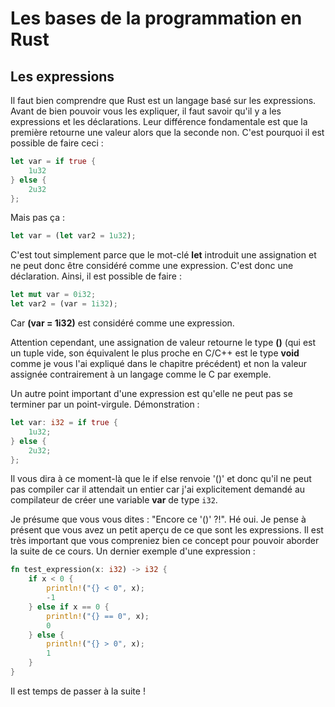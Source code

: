 # Les bases de la programmation en Rust

## Les expressions

Il faut bien comprendre que Rust est un langage basé sur les expressions. Avant de bien pouvoir vous les expliquer, il faut savoir qu'il y a les expressions et les déclarations. Leur différence fondamentale est que la première retourne une valeur alors que la seconde non. C'est pourquoi il est possible de faire ceci :

```Rust
let var = if true {
    1u32
} else {
    2u32
};
```

Mais pas ça :

```Rust
let var = (let var2 = 1u32);
```

C'est tout simplement parce que le mot-clé __let__ introduit une assignation et ne peut donc être considéré comme une expression. C'est donc une déclaration. Ainsi, il est possible de faire :

```Rust
let mut var = 0i32;
let var2 = (var = 1i32);
```

Car __(var = 1i32)__ est considéré comme une expression.

Attention cependant, une assignation de valeur retourne le type __()__ (qui est un tuple vide, son équivalent le plus proche en C/C++ est le type __void__ comme je vous l'ai expliqué dans le chapitre précédent) et non la valeur assignée contrairement à un langage comme le C par exemple.

Un autre point important d'une expression est qu'elle ne peut pas se terminer par un point-virgule. Démonstration :

```Rust
let var: i32 = if true {
    1u32;
} else {
    2u32;
};
```

Il vous dira à ce moment-là que le if else renvoie '()' et donc qu'il ne peut pas compiler car il attendait un entier car j'ai explicitement demandé au compilateur de créer une variable __var__ de type `i32`.

Je présume que vous vous dites : "Encore ce '()' ?!". Hé oui. Je pense à présent que vous avez un petit aperçu de ce que sont les expressions. Il est très important que vous compreniez bien ce concept pour pouvoir aborder la suite de ce cours. Un dernier exemple d'une expression :

```Rust
fn test_expression(x: i32) -> i32 {
    if x < 0 {
        println!("{} < 0", x);
        -1
    } else if x == 0 {
        println!("{} == 0", x);
        0
    } else {
        println!("{} > 0", x);
        1
    }
}
```

Il est temps de passer à la suite !
